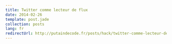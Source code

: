 ```yaml
---
title: Twitter comme lecteur de flux
date: 2014-02-26
template: post.jade
collection: posts
lang: fr
redirectUrl: http://putaindecode.fr/posts/hack/twitter-comme-lecteur-de-flux/
---
```


